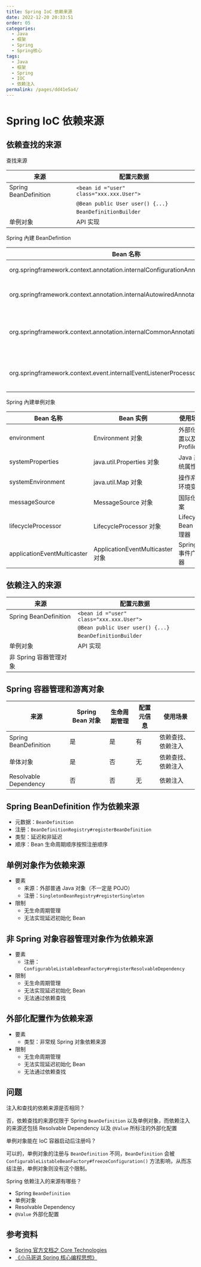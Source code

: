 ```yaml
---
title: Spring IoC 依赖来源
date: 2022-12-20 20:33:51
order: 05
categories:
  - Java
  - 框架
  - Spring
  - Spring核心
tags:
  - Java
  - 框架
  - Spring
  - IOC
  - 依赖注入
permalink: /pages/dd41e5a4/
---
```


# Spring IoC 依赖来源

## 依赖查找的来源

查找来源

| 来源                  | 配置元数据                               |
| --------------------- | ---------------------------------------- |
| Spring BeanDefinition | `<bean id ="user" class="xxx.xxx.User">` |
|                       | `@Bean public User user() {...}`         |
|                       | `BeanDefinitionBuilder`                  |
| 单例对象              | API 实现                                 |

Spring 內建 BeanDefintion

| Bean 名称                                                                       | Bean 实例                                 | 使用场景                                            |
| ------------------------------------------------------------------------------- | ----------------------------------------- | --------------------------------------------------- |
| org.springframework.context.annotation.internalConfigurationAnnotationProcessor | ConfigurationClassPostProcessor 对象      | 处理 Spring 配置类                                  |
| org.springframework.context.annotation.internalAutowiredAnnotationProcessor     | AutowiredAnnotationBeanPostProcessor 对象 | 处理 @Autowired 以及 @Value 注解                    |
| org.springframework.context.annotation.internalCommonAnnotationProcessor        | CommonAnnotationBeanPostProcessor 对象    | （条件激活）处理 JSR-250 注解，如 @PostConstruct 等 |
| org.springframework.context.event.internalEventListenerProcessor                | EventListenerMethodProcessor 对象         | 处理标注 @EventListener 的 Spring 事件监听方法      |

Spring 內建单例对象

| Bean 名称                   | Bean 实例                        | 使用场景                |
| --------------------------- | -------------------------------- | ----------------------- |
| environment                 | Environment 对象                 | 外部化配置以及 Profiles |
| systemProperties            | java.util.Properties 对象        | Java 系统属性           |
| systemEnvironment           | java.util.Map 对象               | 操作系统环境变量        |
| messageSource               | MessageSource 对象               | 国际化文案              |
| lifecycleProcessor          | LifecycleProcessor 对象          | Lifecycle Bean 处理器   |
| applicationEventMulticaster | ApplicationEventMulticaster 对象 | Spring 事件广播器       |

## 依赖注入的来源

| 来源                   | 配置元数据                               |
| ---------------------- | ---------------------------------------- |
| Spring BeanDefinition  | `<bean id ="user" class="xxx.xxx.User">` |
|                        | `@Bean public User user() {...}`         |
|                        | `BeanDefinitionBuilder`                  |
| 单例对象               | API 实现                                 |
| 非 Spring 容器管理对象 |                                          |

## Spring 容器管理和游离对象

| 来源                  | Spring Bean 对象 | 生命周期管理 | 配置元信息 | 使用场景           |
| --------------------- | ---------------- | ------------ | ---------- | ------------------ |
| Spring BeanDefinition | 是               | 是           | 有         | 依赖查找、依赖注入 |
| 单体对象              | 是               | 否           | 无         | 依赖查找、依赖注入 |
| Resolvable Dependency | 否               | 否           | 无         | 依赖注入           |

## Spring BeanDefinition 作为依赖来源

- 元数据：`BeanDefinition`
- 注册：`BeanDefinitionRegistry#registerBeanDefinition`
- 类型：延迟和非延迟
- 顺序：Bean 生命周期顺序按照注册顺序

## 单例对象作为依赖来源

- 要素
  - 来源：外部普通 Java 对象（不一定是 POJO）
  - 注册：`SingletonBeanRegistry#registerSingleton`
- 限制
  - 无生命周期管理
  - 无法实现延迟初始化 Bean

## 非 Spring 对象容器管理对象作为依赖来源

- 要素
  - 注册：`ConfigurableListableBeanFactory#registerResolvableDependency`
- 限制
  - 无生命周期管理
  - 无法实现延迟初始化 Bean
  - 无法通过依赖查找

## 外部化配置作为依赖来源

- 要素
  - 类型：非常规 Spring 对象依赖来源
- 限制
  - 无生命周期管理
  - 无法实现延迟初始化 Bean
  - 无法通过依赖查找

## 问题

注入和查找的依赖来源是否相同？

否，依赖查找的来源仅限于 Spring `BeanDefinition` 以及单例对象，而依赖注入的来源还包括 Resolvable Dependency 以及 `@Value` 所标注的外部化配置

单例对象能在 IoC 容器启动后注册吗？

可以的，单例对象的注册与 `BeanDefinition` 不同，`BeanDefinition` 会被 `ConfigurableListableBeanFactory#freezeConfiguration()` 方法影响，从而冻结注册，单例对象则没有这个限制。

Spring 依赖注入的来源有哪些？

- Spring `BeanDefinition`
- 单例对象
- Resolvable Dependency
- `@Value` 外部化配置

## 参考资料

- [Spring 官方文档之 Core Technologies](https://docs.spring.io/spring-framework/docs/current/spring-framework-reference/core.html#beans)
- [《小马哥讲 Spring 核心编程思想》](https://time.geekbang.org/course/intro/265)
